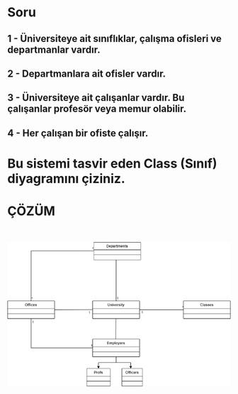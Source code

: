 # Soru
## 1 - Üniversiteye ait sınıflıklar, çalışma ofisleri ve departmanlar vardır.

## 2 - Departmanlara ait ofisler vardır.

## 3 - Üniversiteye ait çalışanlar vardır. Bu çalışanlar profesör veya memur olabilir.

## 4 - Her çalışan bir ofiste çalışır.

# Bu sistemi tasvir eden Class (Sınıf) diyagramını çiziniz.


# ÇÖZÜM
<br />
<br />

<img src="diagram.png" width="800px">

